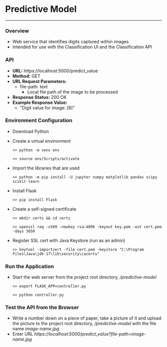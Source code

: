 # Predictive Model

---

### Overview

- Web service that identifies digits captured within images
- Intended for use with the Classification UI and the Classification API



### API

- **URL:** https://localhost:5000/predict_value
- **Method:** GET
- **URL Request Parameters:**
  - file-path: text
    - Local file path of the image to be processed 
- **Response Status:** 200 OK
- **Example Response Value:**
  - "Digit value for image: [8]"



### Environment Configuration

- Download Python

- Create a virtual environment

  ```
  >> python -m venv env
  
  >> source env/Scripts/activate
  ```

- Import the libraries that are used

  ```
  >> python -m pip install -U jupyter numpy matplotlib pandas scipy scikit-learn
  ```

- Install Flask

  ```
  >> pip install Flask
  ```

- Create a self-signed certificate

  ```
  >> mkdir certs && cd certs
  
  >> openssl req -x509 -newkey rsa:4096 -keyout key.pem -out cert.pem -days 3650
  ```

- Register SSL cert with Java Keystore (run as an admin)

  ```
  >> keytool -importcert -file cert.pem -keystore "C:\Program Files\Java\jdk-17\lib\security\cacerts"
  ```

  

### Run the Application

- Start the web server from the project root directory, */predictive-model*

  ```
  >> export FLASK_APP=controller.py
  
  >> python controller.py
  ```



### Test the API from the Browser

- Write a number down on a piece of paper, take a picture of it and upload the picture to the project root directory, */predictive-model* with the file name *image-name.jpg*
- Enter URL *https://localhost:5000/predict_value?file-path=image-name.jpg*
